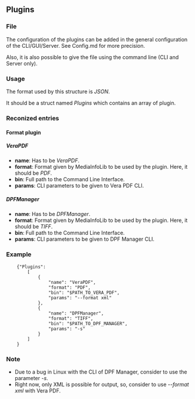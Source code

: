 ## Plugins

### File

The configuration of the plugins can be added in the general configuration of the CLI/GUI/Server.
See Config.md for more precision.

Also, it is also possible to give the file using the command line (CLI and Server only).


### Usage

The format used by this structure is *JSON*.

It should be a struct named *Plugins* which contains an array of plugin.


### Reconized entries

#### Format plugin

##### VeraPDF

* **name**: Has to be *VeraPDF*.
* **format**: Format given by MediaInfoLib to be used by the plugin. Here, it should be *PDF*.
* **bin**: Full path to the Command Line Interface.
* **params**: CLI parameters to be given to Vera PDF CLI.

##### DPFManager

* **name**: Has to be *DPFManager*.
* **format**: Format given by MediaInfoLib to be used by the plugin. Here, it should be *TIFF*.
* **bin**: Full path to the Command Line Interface.
* **params**: CLI parameters to be given to DPF Manager CLI.


### Example

```
    {"Plugins":
        [
            {
                "name": "VeraPDF",
                "format": "PDF",
                "bin": "$PATH_TO_VERA_PDF",
                "params": "--format xml"
            },
            {
                "name": "DPFManager",
                "format": "TIFF",
                "bin": "$PATH_TO_DPF_MANAGER",
                "params": "-s"
            }
        ]
    }
```

### Note

* Due to a bug in Linux with the CLI of DPF Manager, consider to use the parameter *-s*.
* Right now, only XML is possible for output, so, consider to use *--format xml* with Vera PDF.
